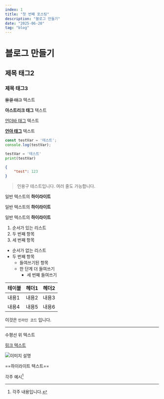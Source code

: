 ```yaml
---
index: 1
title: "첫 번째 포스팅"
description: "블로그 만들기"
date: "2025-06-20"
tag: "blog"
---
```


# 블로그 만들기

## 제목 태그2

### 제목 태그3

~~물결 태그~~ 텍스트

**아스트리크 태그** 텍스트

<u>언더바 태그</u> 텍스트

<u>**언아 태그**</u> 텍스트

```ts
const testVar = '테스트';
console.log(testVar);
```

```python
testVar = '테스트'
print(testVar)
```

```json
{
    "test": 123
}
```

> 인용구 테스트입니다.
> 여러 줄도 가능합니다.

일반 텍스트의 <strong className="highlight">하이라이트</strong>

일반 텍스트의 <strong className="search selected">하이라이트</strong>

일반 텍스트의 <strong className="search">하이라이트</strong>

1. 순서가 있는 리스트
2. 두 번째 항목
3. 세 번째 항목

- 순서가 없는 리스트
- 두 번째 항목
  - 들여쓰기된 항목
  - 한 단계 더 들여쓰기
    - 세 번째 들여쓰기

| 테이블 | 헤더1 | 헤더2 |
|--------|--------|--------|
| 내용1 | 내용2 | 내용3 |
| 내용4 | 내용5 | 내용6 |

이것은 `인라인 코드` 입니다.

***


수평선 위 텍스트

[링크 텍스트](https://example.com "툴팁")

![이미지 설명](https://example.com/image.jpg)

==하이라이트 텍스트==

각주 예시[^1]

[^1]: 각주 내용입니다.
